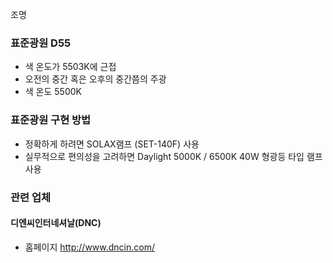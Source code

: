 조명

### 표준광원 D55
* 색 온도가 5503K에 근접
* 오전의 중간 혹은 오후의 중간쯤의 주광
* 색 온도 5500K

### 표준광원 구현 방법
* 정확하게 하려면 SOLAX램프 (SET-140F) 사용
* 실무적으로 편의성을 고려하면 Daylight 5000K / 6500K 40W 형광등 타입 램프 사용

### 관련 업체
#### 디엔씨인터네셔날(DNC) 
* 홈페이지 http://www.dncin.com/

